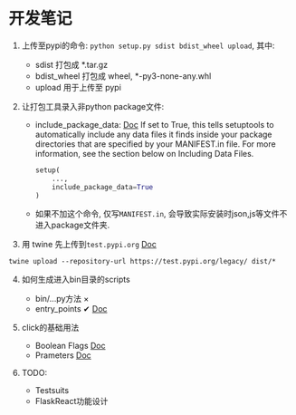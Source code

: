 # 开发笔记

1. 上传至pypi的命令: `python setup.py sdist bdist_wheel upload`, 其中:
    - sdist 打包成 *.tar.gz
    - bdist_wheel 打包成 wheel, *-py3-none-any.whl
    - upload 用于上传至 pypi

2. 让打包工具录入非python package文件:
    - include_package_data:  [Doc](https://setuptools.readthedocs.io/en/latest/setuptools.html#new-and-changed-setup-keywords)
        If set to True, this tells setuptools to automatically include any data files it finds inside your package directories that are specified by your MANIFEST.in file. For more information, see the section below on Including Data Files.
        ```python
        setup(
            ...,
            include_package_data=True
        )
        ```
    - 如果不加这个命令, 仅写`MANIFEST.in`, 会导致实际安装时json,js等文件不进入package文件夹.

3. 用 twine 先上传到`test.pypi.org` [Doc](https://pypi.org/project/twine/)
```
twine upload --repository-url https://test.pypi.org/legacy/ dist/*
```

4. 如何生成进入bin目录的scripts
    - bin/...py方法 ×
    - entry_points ✔ [Doc](https://setuptools.readthedocs.io/en/latest/setuptools.html#dynamic-discovery-of-services-and-plugins)


5. click的基础用法
    - Boolean Flags [Doc](https://click.palletsprojects.com/en/7.x/options/#boolean-flags)
    - Prameters [Doc](https://click.palletsprojects.com/en/7.x/parameters/#parameters)
    

6. TODO:
    - Testsuits
    - FlaskReact功能设计